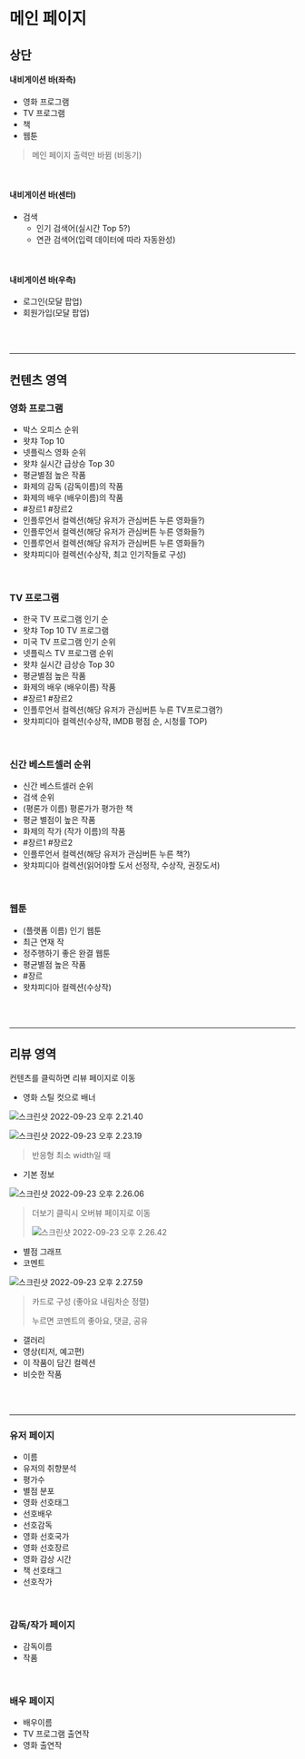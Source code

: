 # 메인 페이지

## 상단

#### 내비게이션 바(좌측)

- 영화 프로그램
- TV 프로그램
- 책
- 웹툰

> 메인 페이지 출력만 바뀜 (비동기)

<br>

#### 내비게이션 바(센터)

- 검색
  - 인기 검색어(실시간 Top 5?)
  - 연관 검색어(입력 데이터에 따라 자동완성)

<br>

#### 내비게이션 바(우측)

- 로그인(모달 팝업)
- 회원가입(모달 팝업)

<br>

<br>

---



## 컨텐츠 영역

### 영화 프로그램

- 박스 오피스 순위
- 왓챠 Top 10
- 넷플릭스 영화 순위
- 왓챠 실시간 급상승 Top 30
- 평균별점 높은 작품
- 화제의 감독 (감독이름)의 작품
- 화제의 배우 (배우이름)의 작품
- #장르1 #장르2
- 인플루언서 컬렉션(해당 유저가 관심버튼 누른 영화들?)
- 인플루언서 컬렉션(해당 유저가 관심버튼 누른 영화들?)
- 인플루언서 컬렉션(해당 유저가 관심버튼 누른 영화들?)
- 왓챠피디아 컬렉션(수상작, 최고 인기작들로 구성)

<br>

### TV 프로그램

- 한국 TV 프로그램 인기 순
- 왓챠 Top 10 TV 프로그램
- 미국 TV 프로그램 인기 순위
- 넷플릭스 TV 프로그램 순위
- 왓챠 실시간 급상승 Top 30
- 평균별점 높은 작품
- 화제의 배우 (배우이름) 작품
- #장르1 #장르2
- 인플루언서 컬렉션(해당 유저가 관심버튼 누른 TV프로그램?)
- 왓챠피디아 컬렉션(수상작, IMDB 평점 순, 시청률 TOP)

<br>

### 신간 베스트셀러 순위

- 신간 베스트셀러 순위
- 검색 순위
- (평론가 이름) 평론가가 평가한 책
- 평균 별점이 높은 작품
- 화제의 작가 (작가 이름)의 작품
- #장르1 #장르2
- 인플루언서 컬렉션(해당 유저가 관심버튼 누른 책?)
- 왓챠피디아 컬렉션(읽어야할 도서 선정작, 수상작, 권장도서)

<br>

### 웹툰

- (플랫폼 이름) 인기 웹툰
- 최근 연재 작
- 정주행하기 좋은 완결 웹툰
- 평균별점 높은 작품
- #장르
- 왓챠피디아 컬렉션(수상작)

<br>

<br>

---



## 리뷰 영역

컨텐츠를 클릭하면 리뷰 페이지로 이동

- 영화 스틸 컷으로 배너

![스크린샷 2022-09-23 오후 2.21.40](01_watcha.assets/01_1.png)

![스크린샷 2022-09-23 오후 2.23.19](01_watcha.assets/01_2.png)

> 반응형 최소 width일 때

- 기본 정보

![스크린샷 2022-09-23 오후 2.26.06](01_watcha.assets/01_3.png)

> 더보기 클릭시 오버뷰 페이지로 이동
>
> ![스크린샷 2022-09-23 오후 2.26.42](01_watcha.assets/01_4.png)

- 별점 그래프
- 코멘트

![스크린샷 2022-09-23 오후 2.27.59](01_watcha.assets/01_5.png)

> 카드로 구성 (좋아요 내림차순 정렬)
>
> 누르면 코멘트의 좋아요, 댓글, 공유

- 갤러리
- 영상(티저, 예고편)
- 이 작품이 담긴 컬렉션
- 비슷한 작품

<br>

<br>

---

### 유저 페이지

- 이름
- 유저의 취향분석
- 평가수
- 별점 분포
- 영화 선호태그
- 선호배우
- 선호감독
- 영화 선호국가
- 영화 선호장르
- 영화 감상 시간
- 책 선호태그
- 선호작가

<br>

### 감독/작가 페이지

- 감독이름
- 작품

<br>

### 배우 페이지

- 배우이름
- TV 프로그램 출연작
- 영화 출연작
